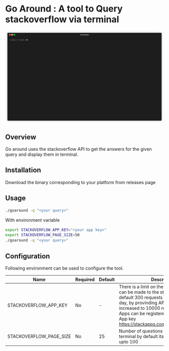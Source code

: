 # Go Around : A tool to Query stackoverflow via terminal

![Demo](goaround.gif)

## Overview

Go around uses the stackoverflow API to get the answers for the given query and display them in terminal.

## Installation

Download the binary corresponding to your platform from releases page

## Usage

```bash
./goaround -q "<your query>"
```
With environment variable 

```bash
export STACKOVERFLOW_APP_KEY="<your app key>"
export STACKOVERFLOW_PAGE_SIZE=50
./goaround -q "<your query>"
```


## Configuration

Following environment can be used to configure the tool.

| Name                     | Required | Default | Description                                                                                                                                                                                                                                                                  |
| ------------------------ | -------- | ------- | ---------------------------------------------------------------------------------------------------------------------------------------------------------------------------------------------------------------------------------------------------------------------------- |
| STACKOVERFLOW_APP_KEY                   | No      | -       | There is a limit on the number of calls that can be made to the stackoverflow api by default 300 requests can be made per day, by provinding API key this can be increased to 10000 requests per day. Apps can be registered here to get the App key https://stackapps.com/apps/oauth/register                                                                                                                                                                                                  |
| STACKOVERFLOW_PAGE_SIZE             | No      | 25       | Number of questions disaplayed in the terminal by default its 25 and can be set upto         100                                                          